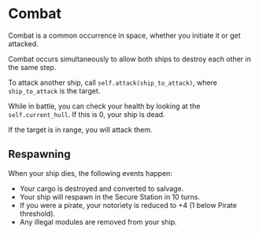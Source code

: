 # Combat

Combat is a common occurrence in space, whether you initiate it or get attacked. 

Combat occurs simultaneously to allow
both ships to destroy each other in the same step. 

To attack another ship, call `self.attack(ship_to_attack)`, where `ship_to_attack` is the target.

While in battle, you can check your health by looking at the `self.current_hull`. If this is 0, your ship is dead.

If the target is in range, you will attack them.

## Respawning

When your ship dies, the following events happen:
* Your cargo is destroyed and converted to salvage.
* Your ship will respawn in the Secure Station in 10 turns.
* If you were a pirate, your notoriety is reduced to +4 (1 below Pirate threshold).
* Any illegal modules are removed from your ship.